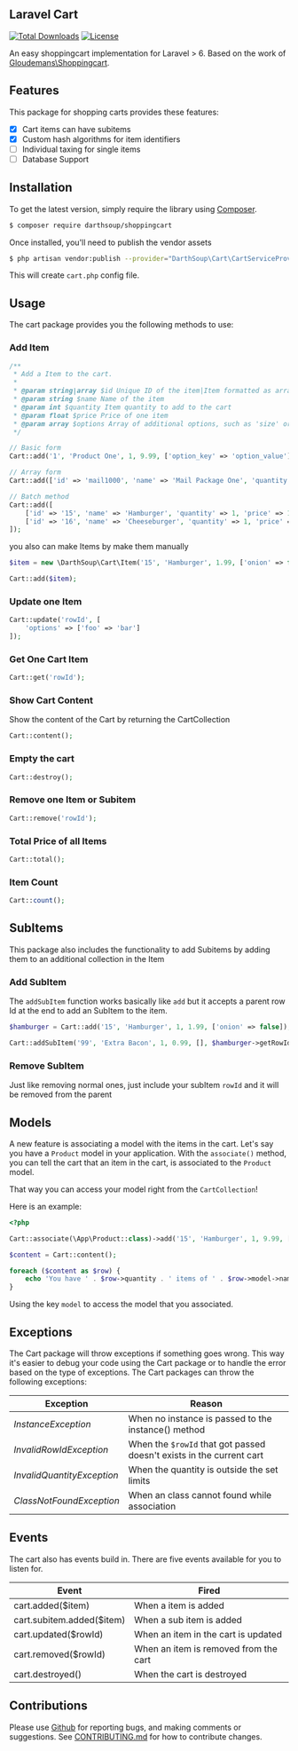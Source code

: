 ## Laravel Cart

[![Total Downloads](https://poser.pugx.org/darthsoup/shoppingcart/downloads)](https://packagist.org/packages/darthsoup/shoppingcart)
[![License](https://poser.pugx.org/darthsoup/shoppingcart/license)](https://packagist.org/packages/darthsoup/shoppingcart)

An easy shoppingcart implementation for Laravel > 6.
Based on the work of [Gloudemans\Shoppingcart](https://github.com/Crinsane/LaravelShoppingcart).

## Features

This package for shopping carts provides these features:

* [x] Cart items can have subitems
* [x] Custom hash algorithms for item identifiers
* [ ] Individual taxing for single items
* [ ] Database Support

## Installation

To get the latest version, simply require the library using [Composer](http://getcomposer.org/).

```bash
$ composer require darthsoup/shoppingcart
```
Once installed, you'll need to publish the vendor assets

```bash
$ php artisan vendor:publish --provider="DarthSoup\Cart\CartServiceProvider" --tag="config"
```

This will create `cart.php` config file.

## Usage

The cart package provides you the following methods to use:

### Add Item

```php
/**
 * Add a Item to the cart.
 *
 * @param string|array $id Unique ID of the item|Item formatted as array|Array of items
 * @param string $name Name of the item
 * @param int $quantity Item quantity to add to the cart
 * @param float $price Price of one item
 * @param array $options Array of additional options, such as 'size' or 'color'
 */

// Basic form
Cart::add('1', 'Product One', 1, 9.99, ['option_key' => 'option_value']);

// Array form
Cart::add(['id' => 'mail1000', 'name' => 'Mail Package One', 'quantity' => 5, 'price' => 4.99, 'options' => []]);

// Batch method
Cart::add([
    ['id' => '15', 'name' => 'Hamburger', 'quantity' => 1, 'price' => 1.99],
    ['id' => '16', 'name' => 'Cheeseburger', 'quantity' => 1, 'price' => 2.49, 'options' => ['onion' => false]]
]);
```

you also can make Items by make them manually 

```php
$item = new \DarthSoup\Cart\Item('15', 'Hamburger', 1.99, ['onion' => false]);

Cart::add($item);
```

### Update one Item

```php
Cart::update('rowId', [
    'options' => ['foo' => 'bar']
]);
```

### Get One Cart Item

```php
Cart::get('rowId');
```

### Show Cart Content

Show the content of the Cart by returning the CartCollection

```php
Cart::content();
```

### Empty the cart

```php
Cart::destroy();
```

### Remove one Item or Subitem

```php
Cart::remove('rowId');
```

### Total Price of all Items

```php
Cart::total();
```

### Item Count

```php
Cart::count();
```

## SubItems

This package also includes the functionality to add Subitems by adding them to an additional collection in the Item

### Add SubItem

The `addSubItem` function works basically like `add` but it accepts a parent row Id at the end to add an SubItem
to the item.

```php
$hamburger = Cart::add('15', 'Hamburger', 1, 1.99, ['onion' => false]);

Cart::addSubItem('99', 'Extra Bacon', 1, 0.99, [], $hamburger->getRowId());
```

### Remove SubItem

Just like removing normal ones, just include your subItem `rowId` and it will be removed from the parent

## Models

A new feature is associating a model with the items in the cart. Let's say you have a `Product` model in your application. With the `associate()` method, you can tell the cart that an item in the cart, is associated to the `Product` model. 

That way you can access your model right from the `CartCollection`!

Here is an example:

```php
<?php 

Cart::associate(\App\Product::class)->add('15', 'Hamburger', 1, 9.99, ['extra_sauce' => true]);

$content = Cart::content();

foreach ($content as $row) {
	echo 'You have ' . $row->quantity . ' items of ' . $row->model->name . ' with description: "' . $row->model->description . '" in your cart.';
}
```
Using the key `model` to access the model that you associated.

## Exceptions
The Cart package will throw exceptions if something goes wrong. This way it's easier to debug your code using the Cart package or to handle the error based on the type of exceptions. The Cart packages can throw the following exceptions:

| Exception                             | Reason                                                                            |
| ------------------------------------- | --------------------------------------------------------------------------------- |
| *InstanceException*                   | When no instance is passed to the instance() method                               |
| *InvalidRowIdException*               | When the `$rowId` that got passed doesn't exists in the current cart              |
| *InvalidQuantityException*            | When the quantity is outside the set limits                                       |
| *ClassNotFoundException*              | When an class cannot found while association                                      |

## Events

The cart also has events build in. There are five events available for you to listen for.

| Event                          | Fired                                   |
| ------------------------------ | --------------------------------------- |
| cart.added($item)              | When a item is added                    |
| cart.subitem.added($item)      | When a sub item is added                |              |
| cart.updated($rowId)           | When an item in the cart is updated     |
| cart.removed($rowId)           | When an item is removed from the cart   |
| cart.destroyed()               | When the cart is destroyed              |

## Contributions

Please use [Github](https://github.com/darthsoup/shoppingcart) for reporting bugs, and making comments or suggestions.
See [CONTRIBUTING.md](CONTRIBUTING.md) for how to contribute changes.
